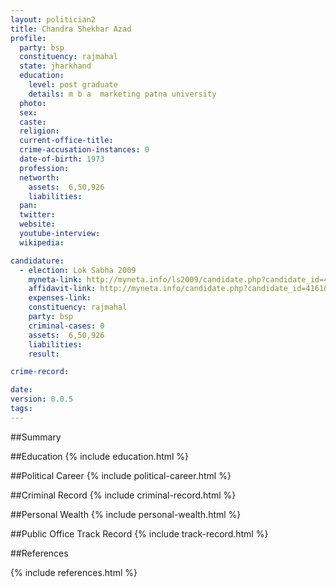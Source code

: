 ```yaml
---
layout: politician2
title: Chandra Shekhar Azad
profile: 
  party: bsp
  constituency: rajmahal
  state: jharkhand
  education: 
    level: post graduate
    details: m b a  marketing patna university
  photo: 
  sex: 
  caste: 
  religion: 
  current-office-title: 
  crime-accusation-instances: 0
  date-of-birth: 1973
  profession: 
  networth: 
    assets:  6,50,926
    liabilities: 
  pan: 
  twitter: 
  website: 
  youtube-interview: 
  wikipedia: 

candidature: 
  - election: Lok Sabha 2009
    myneta-link: http://myneta.info/ls2009/candidate.php?candidate_id=4161
    affidavit-link: http://myneta.info/candidate.php?candidate_id=4161&scan=original
    expenses-link: 
    constituency: rajmahal 
    party: bsp
    criminal-cases: 0
    assets:  6,50,926
    liabilities: 
    result:  

crime-record: 

date: 
version: 0.0.5
tags: 
---
```

##Summary


##Education
{% include education.html %}


##Political Career
{% include political-career.html %}


##Criminal Record
{% include criminal-record.html %}


##Personal Wealth
{% include personal-wealth.html %}


##Public Office Track Record
{% include track-record.html %}


##References


{% include references.html %}